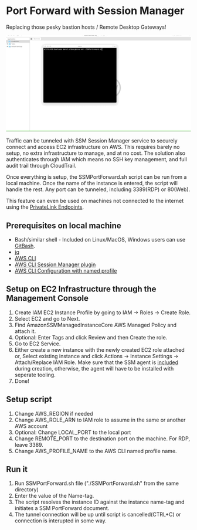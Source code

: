 # Port Forward with Session Manager
Replacing those pesky bastion hosts / Remote Desktop Gateways!

![PortForwardSSM](services/AWS%20Systems%20Manager/Port%20Forward%20with%20Session%20Manager/images/PortForwardSSM.gif)

Traffic can be tunneled with SSM Session Manager service to securely connect and access EC2 infrastructure on AWS.
This requires barely no setup, no extra infrastructure to manage, and at no cost.
The solution also authenticates through IAM which means no SSH key management, and full audit trail through CloudTrail.

Once everything is setup, the SSMPortForward.sh script can be run from a local machine. Once the name of the instance is entered, the script will handle the rest.
Any port can be tunneled, including 3389(RDP) or 80(Web).

This feature can even be used on machines not connected to the internet using the [PrivateLink Endpoints](https://docs.aws.amazon.com/systems-manager/latest/userguide/setup-create-vpc.html).

## Prerequisites on local machine
- Bash/similar shell - Included on Linux/MacOS, Windows users can use [GitBash](https://git-scm.com/download/win).
- [jq](https://stedolan.github.io/jq/download/)
- [AWS CLI](https://docs.aws.amazon.com/cli/latest/userguide/install-windows.html)
- [AWS CLI Session Manager plugin](https://docs.aws.amazon.com/systems-manager/latest/userguide/session-manager-working-with-install-plugin.html)
- [AWS CLI Configuration with named profile](https://docs.aws.amazon.com/cli/latest/userguide/cli-configure-profiles.html)

## Setup on EC2 Infrastructure through the Management Console
1. Create IAM EC2 Instance Profile by going to IAM -> Roles -> Create Role.
2. Select EC2 and go to Next.
3. Find AmazonSSMManagedInstanceCore AWS Managed Policy and attach it.
4. Optional: Enter Tags and click Review and then Create the role.
5. Go to EC2 Service.
6. Either create a new instance with the newly created EC2 role attached or,
Select existing instance and click Actions -> Instance Settings -> Attach/Replace IAM Role.
Make sure that the SSM agent is [included](https://docs.aws.amazon.com/systems-manager/latest/userguide/ssm-agent.html) during creation, otherwise, the agent will have to be installed with seperate tooling.
7. Done!

## Setup script
1. Change AWS_REGION if needed
2. Change AWS_ROLE_ARN to IAM role to assume in the same or another AWS account
3. Optional: Change LOCAL_PORT to the local port
4. Change REMOTE_PORT to the destination port on the machine. For RDP, leave 3389.
5. Change AWS_PROFILE_NAME to the AWS CLI named profile name.

## Run it
1. Run SSMPortForward.sh file ("./SSMPortForward.sh" from the same directory)
2. Enter the value of the Name-tag.
3. The script resolves the instance ID against the instance name-tag and initiates a SSM PortForward document.
4. The tunnel connection will be up until script is cancelled(CTRL+C) or connection is interupted in some way.